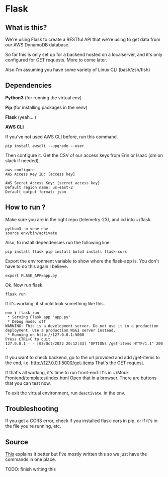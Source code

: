 # Flask

## What is this?
We're using Flask to create a RESTful API that we're using to get data from our AWS DynamoDB database. 

So far this is only set up for a backend hosted on a localserver, and it's only configured for GET requests. More to come later. 

Also I'm assuming you have some variety of Linux CLI (bash/zsh/fish)

## Dependencies
**Python3** (for running the virtual env)

**Pip** (for installing packages in the venv)

**Flask** (yeah....)

**AWS CLI**

If you've not used AWS CLI before, run this command.

```
pip install awscli --upgrade --user
```

Then configure it. Get the CSV of our access keys from Erin or Isaac (dm on slack if needed).
```
aws configure
AWS Access Key ID: [access key]
```
```
AWS Secret Access Key: [secret access key]
Default region name: us-east-2
Default output format: json
```

## How to run ?
Make sure you are in the right repo (telemetry-23), and cd into ~/flask.

```
python3 -m venv env 
source env/bin/activate
```

Also, to install dependencies run the following line: 


```
pip install flask pip install boto3 install flask-cors
```

Export the environment variable to show where the flask-app is. You don't have to do this again I believe.  
```
export FLASK_APP=app.py
``` 

Ok. Now run flask.
```
flask run
```

If it's working, it should look something like this. 

```
env ❯ flask run                          
 * Serving Flask app 'app.py'
 * Debug mode: off
WARNING: This is a development server. Do not use it in a production deployment. Use a production WSGI server instead.
 * Running on http://127.0.0.1:5000
Press CTRL+C to quit
127.0.0.1 - - [03/Oct/2022 20:12:43] "OPTIONS /get-items HTTP/1.1" 200 -
```

If you want to check backend, go to the url provided and add /get-items to the end, i.e. http://127.0.0.1:5000/get-items
That's the GET request. 

If that's all working, it's time to run front-end. It's in ~/Mock Frontend/templates/index.html
Open that in a browser. There are buttons that you can test now. 

To exit the virtual environment, run `deactivate`. in the env.

## Troubleshooting
If you get a CORS error, check if you installed flask-cors in pip, or if it's in the file you're running, etc. 


## Source
[This](https://medium.com/hackernoon/using-aws-dynamodb-with-flask-9086c541e001) explains it better but I've mostly written this so we just have the commands in one place.

TODO: finish writing this